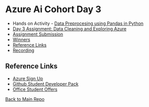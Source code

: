 # Azure Ai Cohort Day 3
- Hands on Activity - [Data Preprocesing using Pandas in Python](data-preprocess-primer.md)
- [Day 3 Assignment: Data Cleaning and Exploring Azure ](./Day3Assignment.md)
- [Assignment Submission](https://forms.office.com/r/MwtiC6U7Ju?origin=lprLink)
- [Winners]()
- [Reference Links](#reference-links)
- [Recording](https://www.youtube.com/watch?v=xGYmDqbHe8g)
  
## Reference Links
- [Azure Sign Up](https://azure.microsoft.com/en-in/free/students)
- [Github Student Developer Pack](https://education.github.com/pack)
- [Office Student Offers](https://www.microsoft.com/en-in/education/products/office)

[Back to Main Repo](https://github.com/TechHandbooks/azure-ai-cohort)
